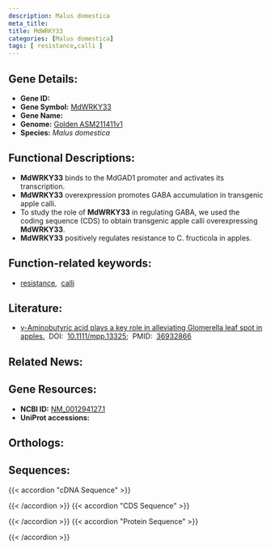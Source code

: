 ```yaml
---
description: Malus domestica
meta_title:
title: MdWRKY33
categories: [Malus domestica]
tags: [ resistance,calli ]
---
```


## Gene Details:
- **Gene ID:** []()
- **Gene Symbol:** <u>MdWRKY33</u>
- **Gene Name:** 
- **Genome:** [Golden ASM211411v1](https://ensembl.gramene.org/Malus_domestica_golden/Info/Index)
- **Species:** *Malus domestica*

## Functional Descriptions:
   - **MdWRKY33** binds to the MdGAD1 promoter and activates its transcription.
   - **MdWRKY33** overexpression promotes GABA accumulation in transgenic apple calli.
   - To study the role of **MdWRKY33** in regulating GABA, we used the coding sequence (CDS) to obtain transgenic apple calli overexpressing **MdWRKY33**.
   - **MdWRKY33** positively regulates resistance to C. fructicola in apples.

## Function-related keywords:
   - [resistance](/tags/resistance/),&nbsp;&nbsp;[calli](/tags/calli/)

## Literature:
   - [γ-Aminobutyric acid plays a key role in alleviating Glomerella leaf spot in apples.](https://doi.org/10.1111/mpp.13325)&nbsp;&nbsp;DOI:&nbsp;&nbsp;[10.1111/mpp.13325](https://doi.org/10.1111/mpp.13325);&nbsp;&nbsp;PMID:&nbsp;&nbsp;[36932866](https://pubmed.ncbi.nlm.nih.gov/36932866/)

## Related News:

## Gene Resources:
- **NCBI ID:**  [NM_001294127.1](https://www.ncbi.nlm.nih.gov/gene/?term=NM_001294127.1)
- **UniProt accessions:**  [](https://www.uniprot.org/uniprotkb//entry)

## Orthologs:

## Sequences:
{{< accordion "cDNA Sequence" >}}

{{< /accordion >}}
{{< accordion "CDS Sequence" >}}

{{< /accordion >}}
{{< accordion "Protein Sequence" >}}

{{< /accordion >}}
